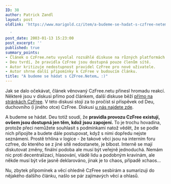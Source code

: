 ```yaml
---
ID: 38
author: Patrick Zandl
layout: post
oldlink: 'https://www.marigold.cz/item/a-budeme-se-hadat-s-czfree-netem

  '
post_date: 2003-01-13 15:23:00
post_excerpt: ''
published: true
summary_points:
- Článek o CzFree.netu vyvolal rozsáhlé diskuse na různých platformách.
- Deu tvrdí, že pravidla CzFree jsou dostupná pouze členům sítě.
- Autor kritizuje nedostupnost pravidel CzFree pro nové uživatele.
- Autor shrne další připomínky k CzFree v budoucím článku.
title: "A budeme se hádat s CZFree.Netem… :)"
---
```


<p>
Jak se dalo očekávat, článek věnovaný CzFree.netu přinesl hromadu reakcí. Některé jsou v diskusi přímo pod článkem, další diskuse běží <A href="http://www.czfree.net/forum/showthread.php?s=&amp;threadid=2134" target=_blank>přímo na stránkách CzFree</A>. V této diskusi stojí za to pročíst si příspěvek od Deu, duchovního (i jiného otce) CzFree. Diskusi <A href="/rozbal_diskusi.html?diskuse=czfreenet&amp;vsechny_r=0">u nás najdete zde</A>.</p>

<p>
A budeme se hádat. Deu totiž soudí, že <STRONG>pravidla provozu CzFree existují, ovšem jsou dostupná jen těm, kdož jsou zapojení.</STRONG> To je trochu hovadina, protože přeci nemůžete souhlasit s podmínkami natož vědět, že se podle nich připojíte a budete dále postupovat, když s nimi dopředu nejste seznámeni. Prostě trhlina v logice - že takové věci jsou na interním foru czfree, do kterého se z jiné sítě nedostanete, je blbost. Interně se mají diskutovat změny, finální podoba ale musí být veřejně jednoduchá. Nemám nic proti decentralizaci, hlasování, vládě lidu a podobným kravinám, ale někde musí být vše jasně deklarováno, jinak je to chaos, případě xchaos...</p>

<p>
Nu, zbytek připomínek a věcí ohledně CzFree sesbírám a sumarizuji do nějakého dalšího článku, našlo se pár zajímavých věcí a ohlasů. </p>